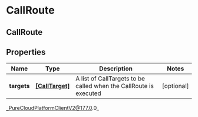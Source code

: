 # CallRoute

## CallRoute

## Properties

|Name | Type | Description | Notes|
|------------ | ------------- | ------------- | -------------|
| **targets** | [**[CallTarget]**]([CallTarget]) | A list of CallTargets to be called when the CallRoute is executed | [optional] |



_PureCloudPlatformClientV2@177.0.0_
